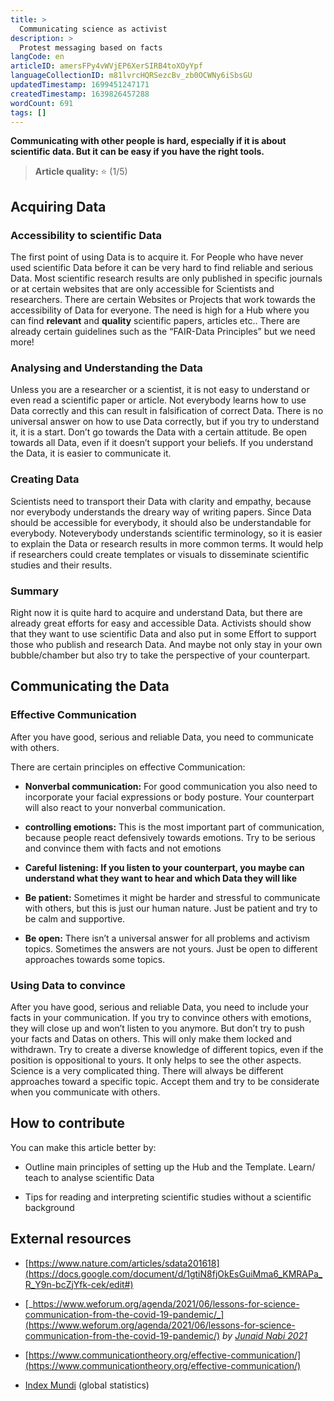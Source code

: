 ```yaml
---
title: >
  Communicating science as activist
description: >
  Protest messaging based on facts
langCode: en
articleID: amersFPy4vWVjEP6XerSIRB4toXOyYpf
languageCollectionID: m81lvrcHQRSezcBv_zb0OCWNy6iSbsGU
updatedTimestamp: 1699451247171
createdTimestamp: 1639826457288
wordCount: 691
tags: []
---
```


**Communicating with other people is hard, especially if it is about scientific data. But it can be easy if you have the right tools.**

> **Article quality:** ⭐️ (1/5)

## **Acquiring Data**

### **Accessibility to scientific Data**

The first point of using Data is to acquire it. For People who have never used scientific Data before it can be very hard to find reliable and serious Data. Most scientific research results are only published in specific journals or at certain websites that are only accessible for Scientists and researchers. There are certain Websites or Projects that work towards the accessibility of Data for everyone. The need is high for a Hub where you can find **relevant** and **quality** scientific papers, articles etc.. There are already certain guidelines such as the “FAIR-Data Principles” but we need more!

### **Analysing and Understanding the Data**

Unless you are a researcher or a scientist, it is not easy to understand or even read a scientific paper or article. Not everybody learns how to use Data correctly and this can result in falsification of correct Data. There is no universal answer on how to use Data correctly, but if you try to understand it, it is a start. Don’t go towards the Data with a certain attitude. Be open towards all Data, even if it doesn’t support your beliefs. If you understand the Data, it is easier to communicate it.

### **Creating Data**

Scientists need to transport their Data with clarity and empathy, because nor everybody understands the dreary way of writing papers. Since Data should be accessible for everybody, it should also be understandable for everybody. Noteverybody understands scientific terminology, so it is easier to explain the Data or research results in more common terms. It would help if researchers could create templates or visuals to disseminate scientific studies and their results.

### **Summary**

Right now it is quite hard to acquire and understand Data, but there are already great efforts for easy and accessible Data. Activists should show that they want to use scientific Data and also put in some Effort to support those who publish and research Data. And maybe not only stay in your own bubble/chamber but also try to take the perspective of your counterpart.

## **Communicating the Data**

### **Effective Communication**

After you have good, serious and reliable Data, you need to communicate with others.

There are certain principles on effective Communication:

-   **Nonverbal communication:** For good communication you also need to incorporate your facial expressions or body posture. Your counterpart will also react to your nonverbal communication.
    
-   **controlling emotions:** This is the most important part of communication, because people react defensively towards emotions. Try to be serious and convince them with facts and not emotions
    
-   **Careful listening: If you listen to your counterpart, you maybe can understand what they want to hear and which Data they will like**
    
-   **Be patient:** Sometimes it might be harder and stressful to communicate with others, but this is just our human nature. Just be patient and try to be calm and supportive.
    
-   **Be open:** There isn’t a universal answer for all problems and activism topics. Sometimes the answers are not yours. Just be open to different approaches towards some topics.
    

### **Using Data to convince**

After you have good, serious and reliable Data, you need to include your facts in your communication. If you try to convince others with emotions, they will close up and won’t listen to you anymore. But don’t try to push your facts and Datas on others. This will only make them locked and withdrawn. Try to create a diverse knowledge of different topics, even if the position is oppositional to yours. It only helps to see the other aspects. Science is a very complicated thing. There will always be different approaches toward a specific topic. Accept them and try to be considerate when you communicate with others.

## **How to contribute**

You can make this article better by:

-   Outline main principles of setting up the Hub and the Template. Learn/ teach to analyse scientific Data
    
-   Tips for reading and interpreting scientific studies without a scientific background
    

## External resources

-   [https://www.nature.com/articles/sdata201618](https://docs.google.com/document/d/1gtiN8fjOkEsGuiMma6_KMRAPa_R_Y9n-bcZjYfk-cek/edit#)
    
-   [_https://www.weforum.org/agenda/2021/06/lessons-for-science-communication-from-the-covid-19-pandemic/_](https://www.weforum.org/agenda/2021/06/lessons-for-science-communication-from-the-covid-19-pandemic/) _by_ [_Junaid Nabi 2021_](https://www.weforum.org/agenda/authors/junaid-nabi)
    
-   [https://www.communicationtheory.org/effective-communication/](https://www.communicationtheory.org/effective-communication/)
    
-   [Index Mundi](https://www.indexmundi.com/) (global statistics)